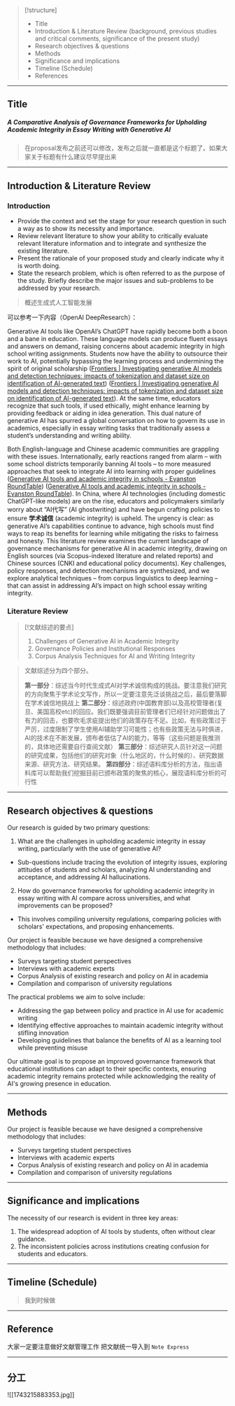 > [!structure]
> - Title
> - Introduction & Literature Review (background, previous studies and critical comments, significance of the present study)
> - Research objectives & questions
> - Methods 
> - Significance and implications
> - Timeline (Schedule)
> - References

---
## Title

##### A Comparative Analysis of Governance Frameworks for Upholding Academic Integrity in Essay Writing with Generative AI

> 在proposal发布之前还可以修改，发布之后就一直都是这个标题了。如果大家关于标题有什么建议尽早提出来

---

## Introduction & Literature Review

### Introduction

- Provide the context and set the stage for your research question in such a way as to show its necessity and importance. 
- Review relevant literature to show your ability to critically evaluate relevant literature information and to integrate and synthesize the existing literature. 
- Present the rationale of your proposed study and clearly indicate why it is worth doing. 
- State the research problem, which is often referred to as the purpose of the study. Briefly describe the major issues and sub-problems to be addressed by your research. 

> 概述生成式人工智能发展

可以参考一下内容（OpenAI DeepResearch）：

Generative AI tools like OpenAI’s ChatGPT have rapidly become both a boon and a bane in education. These language models can produce fluent essays and answers on demand, raising concerns about academic integrity in high school writing assignments. Students now have the ability to outsource their work to AI, potentially bypassing the learning process and undermining the spirit of original scholarship ([Frontiers | Investigating generative AI models and detection techniques: impacts of tokenization and dataset size on identification of AI-generated text](https://www.frontiersin.org/journals/artificial-intelligence/articles/10.3389/frai.2024.1469197/full#:~:text=Generative%20AI%20such%20as%20Chat,the%20traditional%20leaning%20process%2C%20undermining)) ([Frontiers | Investigating generative AI models and detection techniques: impacts of tokenization and dataset size on identification of AI-generated text](https://www.frontiersin.org/journals/artificial-intelligence/articles/10.3389/frai.2024.1469197/full#:~:text=educational%20standards,the%20accuracy%20of%20AI%20generated)). At the same time, educators recognize that such tools, if used ethically, might enhance learning by providing feedback or aiding in idea generation. This dual nature of generative AI has spurred a global conversation on how to govern its use in academics, especially in essay writing tasks that traditionally assess a student’s understanding and writing ability.  

Both English-language and Chinese academic communities are grappling with these issues. Internationally, early reactions ranged from alarm – with some school districts temporarily banning AI tools – to more measured approaches that seek to integrate AI into learning with proper guidelines ([Generative AI tools and academic integrity in schools - Evanston RoundTable](https://evanstonroundtable.com/2024/10/20/generative-ai-in-education-eths/#:~:text=The%20mad%20dash%20after%20the,the%20ban%20six%20months%20later)) ([Generative AI tools and academic integrity in schools - Evanston RoundTable](https://evanstonroundtable.com/2024/10/20/generative-ai-in-education-eths/#:~:text=The%20two%20high%20schools%20in,AI%20usage%20is%20encouraged%2Frequired)). In China, where AI technologies (including domestic ChatGPT-like models) are on the rise, educators and policymakers similarly worry about “AI代写” (AI ghostwriting) and have begun crafting policies to ensure **学术诚信** (academic integrity) is upheld. The urgency is clear: as generative AI’s capabilities continue to advance, high schools must find ways to reap its benefits for learning while mitigating the risks to fairness and honesty. This literature review examines the current landscape of governance mechanisms for generative AI in academic integrity, drawing on English sources (via Scopus-indexed literature and related reports) and Chinese sources (CNKI and educational policy documents). Key challenges, policy responses, and detection mechanisms are synthesized, and we explore analytical techniques – from corpus linguistics to deep learning – that can assist in addressing AI’s impact on high school essay writing integrity.  

### Literature Review

> [!文献综述的要点]
> 1. Challenges of Generative AI in Academic Integrity 
> 2. Governance Policies and Institutional Responses  
> 3. Corpus Analysis Techniques for AI and Writing Integrity


> 文献综述分为四个部分。
> 
> **第一部分**：综述当今时代生成式AI对学术诚信构成的挑战。要注意我们研究的方向聚焦于学术论文写作，所以一定要注意先泛谈挑战之后，最后要落脚在学术诚信地挑战上
> **第二部分**：综述政府(中国教育部)以及高校管理者(复旦、美国高校etc)的回应。我们既要强调目前管理者们已经针对问题做出了有力的回击，也要吹毛求疵提出他们的政策存在不足。比如，有些政策过于严厉，过度限制了学生使用AI辅助学习可能性；也有些政策无法与时俱进，AI的技术在不断发展，颁布者低估了AI的能力，等等（这些问题是我推测的，具体地还需要自行查阅文献）
> **第三部分**：综述研究人员针对这一问题的研究成果，包括他们的研究对象（什么地区的，什么时候的）、研究数据来源、研究方法、研究结果。
> **第四部分**：综述语料库分析的方法，指出语料库可以帮助我们挖掘目前已颁布政策的聚焦的核心，展现语料库分析的可行性

---
## Research objectives & questions

Our research is guided by two primary questions:

1. What are the challenges in upholding academic integrity in essay writing, particularly with the use of generative AI?
- Sub-questions include tracing the evolution of integrity issues, exploring attitudes of students and scholars, analyzing AI understanding and acceptance, and addressing AI hallucinations.
2. How do governance frameworks for upholding academic integrity in essay writing with AI compare across universities, and what improvements can be proposed?
- This involves compiling university regulations, comparing policies with scholars' expectations, and proposing enhancements.

Our project is feasible because we have designed a comprehensive methodology that includes:

- Surveys targeting student perspectives
- Interviews with academic experts
- Corpus Analysis of existing research and policy on AI in academia
- Compilation and comparison of university regulations

The practical problems we aim to solve include:

- Addressing the gap between policy and practice in AI use for academic writing
- Identifying effective approaches to maintain academic integrity without stifling innovation
- Developing guidelines that balance the benefits of AI as a learning tool while preventing misuse

Our ultimate goal is to propose an improved governance framework that educational institutions can adapt to their specific contexts, ensuring academic integrity remains protected while acknowledging the reality of AI's growing presence in education.

---
## Methods 

Our project is feasible because we have designed a comprehensive methodology that includes:

- Surveys targeting student perspectives
- Interviews with academic experts
- Corpus Analysis of existing research and policy on AI in academia
- Compilation and comparison of university regulations

---
## Significance and implications

The necessity of our research is evident in three key areas:

1. The widespread adoption of AI tools by students, often without clear guidance.
2. The inconsistent policies across institutions creating confusion for students and educators.

---
## Timeline (Schedule)

> 我到时候做

---
## Reference

大家一定要注意做好文献管理工作
把文献统一导入到 `Note Express` 

---

## 分工

![[1743215883353.jpg]]
